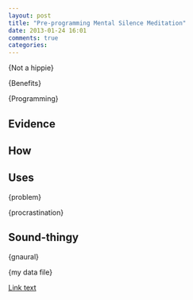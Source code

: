 ```yaml
---
layout: post
title: "Pre-programming Mental Silence Meditation"
date: 2013-01-24 16:01
comments: true
categories: 
---
```


{Not a hippie}

{Benefits}

{Programming}

<!--more-->

## Evidence

## How

## Uses

{problem}

{procrastination}

## Sound-thingy

{gnaural}

{my data file}


[Link text](url)
